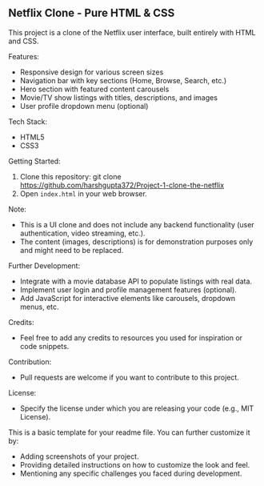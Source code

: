  ## Netflix Clone - Pure HTML & CSS

This project is a clone of the Netflix user interface, built entirely with HTML and CSS. 

Features:

* Responsive design for various screen sizes
* Navigation bar with key sections (Home, Browse, Search, etc.)
* Hero section with featured content carousels
* Movie/TV show listings with titles, descriptions, and images
* User profile dropdown menu (optional)

Tech Stack:

* HTML5
* CSS3

Getting Started:

1. Clone this repository: git clone https://github.com/harshgupta372/Project-1-clone-the-netflix
2. Open `index.html` in your web browser.

Note:

* This is a UI clone and does not include any backend functionality (user authentication, video streaming, etc.).
* The content (images, descriptions) is for demonstration purposes only and might need to be replaced.

Further Development:

* Integrate with a movie database API to populate listings with real data.
* Implement user login and profile management features (optional).
* Add JavaScript for interactive elements like carousels, dropdown menus, etc.

Credits:

* Feel free to add any credits to resources you used for inspiration or code snippets.

Contribution:

* Pull requests are welcome if you want to contribute to this project.

License:

* Specify the license under which you are releasing your code (e.g., MIT License).

This is a basic template for your readme file. You can further customize it by:

* Adding screenshots of your project.
* Providing detailed instructions on how to customize the look and feel.
* Mentioning any specific challenges you faced during development.
 
